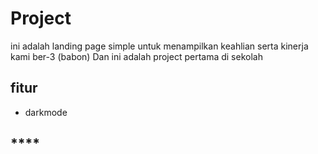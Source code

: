 # **Project**
ini adalah landing page simple untuk menampilkan keahlian serta kinerja kami ber-3 (babon)
Dan ini adalah project pertama di sekolah

## **fitur**
- darkmode

## ****